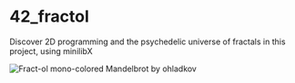 # 42_fractol
Discover 2D programming and the psychedelic universe of fractals in this project, using minilibX

![Fract-ol mono-colored Mandelbrot by ohladkov](https://github.com/lh-lena/42_fractol/tree/main/image/mandelbrot-mono-color-blue-part.png)


